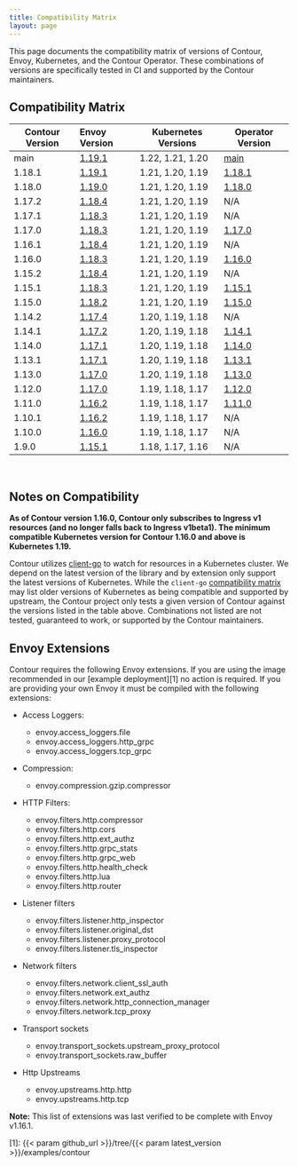 ```yaml
---
title: Compatibility Matrix
layout: page
---
```


This page documents the compatibility matrix of versions of Contour, Envoy, Kubernetes, and the Contour Operator.
These combinations of versions are specifically tested in CI and supported by the Contour maintainers.

## Compatibility Matrix

| Contour Version | Envoy Version        | Kubernetes Versions | Operator Version |
| --------------- | :------------------- | ------------------- | ---------------- |
| main            | [1.19.1][13]         | 1.22, 1.21, 1.20    | [main][50]       |
| 1.18.1          | [1.19.1][13]         | 1.21, 1.20, 1.19    | [1.18.1][62]     |
| 1.18.0          | [1.19.0][10]         | 1.21, 1.20, 1.19    | [1.18.0][61]     |
| 1.17.2          | [1.18.4][12]         | 1.21, 1.20, 1.19    | N/A              |
| 1.17.1          | [1.18.3][9]          | 1.21, 1.20, 1.19    | N/A              |
| 1.17.0          | [1.18.3][9]          | 1.21, 1.20, 1.19    | [1.17.0][60]     |
| 1.16.1          | [1.18.4][12]         | 1.21, 1.20, 1.19    | N/A              |
| 1.16.0          | [1.18.3][9]          | 1.21, 1.20, 1.19    | [1.16.0][59]     |
| 1.15.2          | [1.18.4][12]         | 1.21, 1.20, 1.19    | N/A              |
| 1.15.1          | [1.18.3][9]          | 1.21, 1.20, 1.19    | [1.15.1][58]     |
| 1.15.0          | [1.18.2][8]          | 1.21, 1.20, 1.19    | [1.15.0][57]     |
| 1.14.2          | [1.17.4][11]         | 1.20, 1.19, 1.18    | N/A              |
| 1.14.1          | [1.17.2][7]          | 1.20, 1.19, 1.18    | [1.14.1][56]     |
| 1.14.0          | [1.17.1][6]          | 1.20, 1.19, 1.18    | [1.14.0][55]     |
| 1.13.1          | [1.17.1][6]          | 1.20, 1.19, 1.18    | [1.13.1][54]     |
| 1.13.0          | [1.17.0][5]          | 1.20, 1.19, 1.18    | [1.13.0][53]     |
| 1.12.0          | [1.17.0][5]          | 1.19, 1.18, 1.17    | [1.12.0][52]     |
| 1.11.0          | [1.16.2][4]          | 1.19, 1.18, 1.17    | [1.11.0][51]     |
| 1.10.1          | [1.16.2][4]          | 1.19, 1.18, 1.17    | N/A              |
| 1.10.0          | [1.16.0][3]          | 1.19, 1.18, 1.17    | N/A              |
| 1.9.0           | [1.15.1][2]          | 1.18, 1.17, 1.16    | N/A              |

<br />

## Notes on Compatibility

**As of Contour version 1.16.0, Contour only subscribes to Ingress v1 resources (and no longer falls back to Ingress v1beta1). The minimum compatible Kubernetes version for Contour 1.16.0 and above is Kubernetes 1.19.**

Contour utilizes [client-go][98] to watch for resources in a Kubernetes cluster.
We depend on the latest version of the library and by extension only support the latest versions of Kubernetes.
While the `client-go` [compatibility matrix][99] may list older versions of Kubernetes as being compatible and supported by upstream, the Contour project only tests a given version of Contour against the versions listed in the table above.
Combinations not listed are not tested, guaranteed to work, or supported by the Contour maintainers.

## Envoy Extensions
Contour requires the following Envoy extensions.
If you are using the image recommended in our [example deployment][1] no action is required.
If you are providing your own Envoy it must be compiled with the following extensions:

- Access Loggers: 
  - envoy.access_loggers.file
  - envoy.access_loggers.http_grpc
  - envoy.access_loggers.tcp_grpc
  
- Compression:
  - envoy.compression.gzip.compressor
    
- HTTP Filters:
  - envoy.filters.http.compressor
  - envoy.filters.http.cors
  - envoy.filters.http.ext_authz
  - envoy.filters.http.grpc_stats
  - envoy.filters.http.grpc_web
  - envoy.filters.http.health_check
  - envoy.filters.http.lua
  - envoy.filters.http.router
   
- Listener filters
  - envoy.filters.listener.http_inspector
  - envoy.filters.listener.original_dst
  - envoy.filters.listener.proxy_protocol
  - envoy.filters.listener.tls_inspector

- Network filters
  - envoy.filters.network.client_ssl_auth
  - envoy.filters.network.ext_authz
  - envoy.filters.network.http_connection_manager
  - envoy.filters.network.tcp_proxy
  
- Transport sockets
  - envoy.transport_sockets.upstream_proxy_protocol
  - envoy.transport_sockets.raw_buffer
  
- Http Upstreams
  - envoy.upstreams.http.http
  - envoy.upstreams.http.tcp

__Note:__ This list of extensions was last verified to be complete with Envoy v1.16.1.


[1]: {{< param github_url >}}/tree/{{< param latest_version >}}/examples/contour

[2]: https://www.envoyproxy.io/docs/envoy/latest/version_history/v1.15.1
[3]: https://www.envoyproxy.io/docs/envoy/latest/version_history/v1.16.0
[4]: https://www.envoyproxy.io/docs/envoy/latest/version_history/v1.16.2
[5]: https://www.envoyproxy.io/docs/envoy/latest/version_history/v1.17.0
[6]: https://www.envoyproxy.io/docs/envoy/latest/version_history/v1.17.1
[7]: https://www.envoyproxy.io/docs/envoy/latest/version_history/v1.17.2
[8]: https://www.envoyproxy.io/docs/envoy/latest/version_history/v1.18.2
[9]: https://www.envoyproxy.io/docs/envoy/v1.18.3/version_history/current
[10]: https://www.envoyproxy.io/docs/envoy/v1.19.0/version_history/current
[11]: https://www.envoyproxy.io/docs/envoy/v1.17.4/version_history/current
[12]: https://www.envoyproxy.io/docs/envoy/v1.18.4/version_history/current
[13]: https://www.envoyproxy.io/docs/envoy/v1.19.1/version_history/current

[50]: https://github.com/projectcontour/contour-operator
[51]: https://github.com/projectcontour/contour-operator/releases/tag/v1.11.0
[52]: https://github.com/projectcontour/contour-operator/releases/tag/v1.12.0
[53]: https://github.com/projectcontour/contour-operator/releases/tag/v1.13.0
[54]: https://github.com/projectcontour/contour-operator/releases/tag/v1.13.1
[55]: https://github.com/projectcontour/contour-operator/releases/tag/v1.14.0
[56]: https://github.com/projectcontour/contour-operator/releases/tag/v1.14.1
[57]: https://github.com/projectcontour/contour-operator/releases/tag/v1.15.0
[58]: https://github.com/projectcontour/contour-operator/releases/tag/v1.15.1
[59]: https://github.com/projectcontour/contour-operator/releases/tag/v1.16.0
[60]: https://github.com/projectcontour/contour-operator/releases/tag/v1.17.0
[61]: https://github.com/projectcontour/contour-operator/releases/tag/v1.18.0
[62]: https://github.com/projectcontour/contour-operator/releases/tag/v1.18.1

[98]: https://github.com/kubernetes/client-go
[99]: https://github.com/kubernetes/client-go#compatibility-matrix

